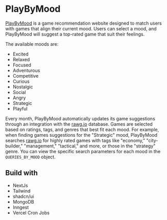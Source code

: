 # PlayByMood

[PlayByMood](https://playbymood.com/) is a game recommendation website designed to match users with games that align their current mood. Users can select a mood, and PlayByMood will suggest a top-rated game that suit their feelings.

The available moods are:

- Excited
- Relaxed
- Focused
- Adventurous
- Competitive
- Curious
- Nostalgic
- Social
- Angry
- Strategic
- Playful

Every month, PlayByMood automatically updates its game suggestions through an integration with the [rawg.io](https://rawg.io/) database. Games are selected based on ratings, tags, and genres that best fit each mood. For example, when finding games suggestions for the "Strategic" mood, PlayByMood searches [rawg.io](https://rawg.io/) for highly rated games with tags like "economy," "city-builder," "management," "tactical," and more, or those in the "strategy" genre. You can view the specific search parameters for each mood in the `QUERIES_BY_MOOD` object.

## Build with

- NextJs
- Tailwind
- shadcn/ui
- MongoDB
- Inngest
- Vercel Cron Jobs
